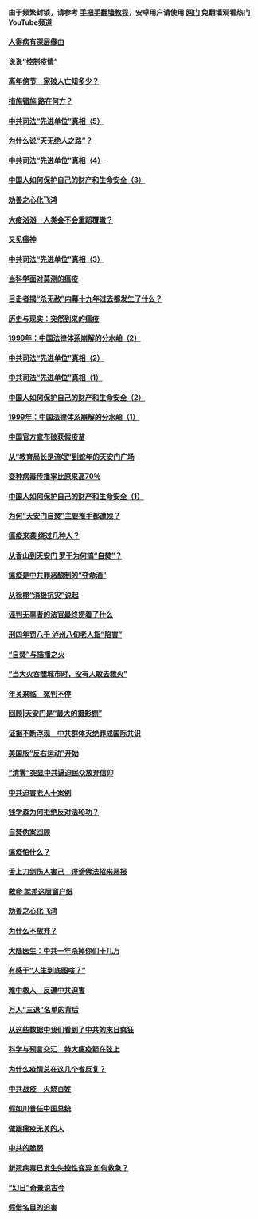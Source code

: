 #### 由于频繁封锁，请参考 [手把手翻墙教程](https://github.com/gfw-breaker/guides/wiki/)，安卓用户请使用 [网门](https://github.com/gfw-breaker/nogfw/blob/master/dl.md?t=02190600) 免翻墙观看热门YouTube频道 

#### [人得病有深层缘由](../pages/19/420864.md?t=02190600) 

#### [说说“控制疫情”](../pages/19/420831.md?t=02190600) 

#### [离年傍节　家破人亡知多少？](../pages/19/420563.md?t=02190600) 

#### [措施错施  路在何方？](../pages/19/420076.md?t=02190600) 

#### [中共司法“先进单位”真相（5）](../pages/19/419453.md?t=02190600) 

#### [为什么说“天无绝人之路”？](../pages/19/419618.md?t=02190600) 

#### [中共司法“先进单位”真相（4）](../pages/19/419452.md?t=02190600) 

#### [中国人如何保护自己的财产和生命安全（3）](../pages/19/419405.md?t=02190600) 

#### [劝善之心化飞鸿](../pages/19/418758.md?t=02190600) 

#### [大疫汹汹　人类会不会重蹈覆辙？](../pages/19/419691.md?t=02190600) 

#### [又见瘟神](../pages/19/419225.md?t=02190600) 

#### [中共司法“先进单位”真相（3）](../pages/19/419451.md?t=02190600) 

#### [当科学面对莫测的瘟疫](../pages/19/419625.md?t=02190600) 

#### [目击者揭“杀无赦”内幕十九年过去都发生了什么？](../pages/19/419617.md?t=02190600) 

#### [历史与现实：突然到来的瘟疫](../pages/19/419619.md?t=02190600) 

#### [1999年：中国法律体系崩解的分水岭（2）](../pages/19/419455.md?t=02190600) 

#### [中共司法“先进单位”真相（2）](../pages/19/419450.md?t=02190600) 

#### [中共司法“先进单位”真相（1）](../pages/19/419449.md?t=02190600) 

#### [中国人如何保护自己的财产和生命安全（2）](../pages/19/419404.md?t=02190600) 

#### [1999年：中国法律体系崩解的分水岭（1）](../pages/19/419454.md?t=02190600) 

#### [中国官方宣布破获假疫苗](../pages/19/419504.md?t=02190600) 

#### [从“教育局长是流氓”到蛇年的天安门广场](../pages/19/419470.md?t=02190600) 

#### [变种病毒传播率比原来高70％](../pages/19/419456.md?t=02190600) 

#### [中国人如何保护自己的财产和生命安全（1）](../pages/19/419403.md?t=02190600) 

#### [为何“天安门自焚”主要推手都遭殃？](../pages/19/419348.md?t=02190600) 

#### [瘟疫来袭 绕过几种人？](../pages/19/419349.md?t=02190600) 

#### [从香山到天安门 罗干为何搞“自焚”？](../pages/19/419270.md?t=02190600) 

#### [瘟疫是中共罪恶酿制的“夺命酒”](../pages/19/419223.md?t=02190600) 

#### [从徐栩“消极抗灾”说起](../pages/19/419224.md?t=02190600) 

#### [诬判无辜者的法官最终捞着了什么](../pages/19/419268.md?t=02190600) 

#### [刑四年罚八千 泸州八旬老人指“陷害”](../pages/19/419232.md?t=02190600) 

#### [“自焚”与插播之火](../pages/19/419226.md?t=02190600) 

#### [“当大火吞噬城市时，没有人敢去救火”](../pages/19/419077.md?t=02190600) 

#### [年关来临　冤判不停](../pages/19/419093.md?t=02190600) 

#### [回顾|天安门是“最大的摄影棚”](../pages/19/380866.md?t=02190600) 

#### [证据不断浮现　中共群体灭绝罪成国际共识](../pages/19/419031.md?t=02190600) 

#### [美国版“反右运动”开始](../pages/19/419030.md?t=02190600) 

#### [“清零”突显中共逼迫民众放弃信仰](../pages/19/418995.md?t=02190600) 

#### [中共迫害老人十案例](../pages/19/418831.md?t=02190600) 

#### [钱学森为何拒绝反对法轮功？](../pages/19/418905.md?t=02190600) 

#### [自焚伪案回顾](../pages/19/418799.md?t=02190600) 

#### [瘟疫怕什么？](../pages/19/418800.md?t=02190600) 

#### [舌上刀剑伤人害己　诽谤佛法招来恶报](../pages/19/418731.md?t=02190600) 

#### [救命 就差这层窗户纸](../pages/19/418706.md?t=02190600) 

#### [劝善之心化飞鸿](../pages/19/416766.md?t=02190600) 

#### [为什么不放弃？](../pages/19/418691.md?t=02190600) 

#### [大陆医生：中共一年杀掉你们十几万](../pages/19/418670.md?t=02190600) 

#### [有感于“人生到底图啥？”](../pages/19/418624.md?t=02190600) 

#### [难中救人　反遭中共迫害](../pages/19/418414.md?t=02190600) 

#### [万人“三退”名单的背后](../pages/19/418505.md?t=02190600) 

#### [从这些数据中我们看到了中共的末日疯狂](../pages/19/418420.md?t=02190600) 

#### [科学与预言交汇：特大瘟疫箭在弦上](../pages/19/418266.md?t=02190600) 

#### [为什么疫情总在这几个省反复？](../pages/19/418219.md?t=02190600) 

#### [中共战疫　火烧百姓](../pages/19/418220.md?t=02190600) 

#### [假如川普任中国总统](../pages/19/418174.md?t=02190600) 

#### [做跟瘟疫无关的人](../pages/19/418171.md?t=02190600) 

#### [中共的脆弱](../pages/19/418196.md?t=02190600) 

#### [新冠病毒已发生失控性变异 如何救急？](../pages/19/418032.md?t=02190600) 

#### [“幻日”奇景说古今](../pages/19/418033.md?t=02190600) 

#### [假借名目的迫害](../pages/19/418055.md?t=02190600) 

